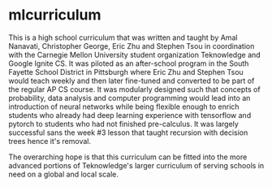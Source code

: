 # mlcurriculum

This is a high school curriculum that was written and taught by Amal Nanavati, Christopher George, Eric Zhu and Stephen Tsou in coordination with the Carnegie Mellon University student organization Teknowledge and Google Ignite CS.  It was piloted as an after-school program in the South Fayette School District in Pittsburgh where Eric Zhu and Stephen Tsou would teach weekly and then later fine-tuned and converted to be part of the regular AP CS course.  It was modularly designed such that concepts of probability, data analysis and computer programming would lead into an introduction of neural networks while being flexible enough to enrich students who already had deep learning experience with tensorflow and pytorch to students who had not finished pre-calculus.  It was largely successful sans the week #3 lesson that taught recursion with decision trees hence it's removal.  

The overarching hope is that this curriculum can be fitted into the more advanced portions of Teknowledge's larger curriculum of serving schools in need on a global and local scale.    
